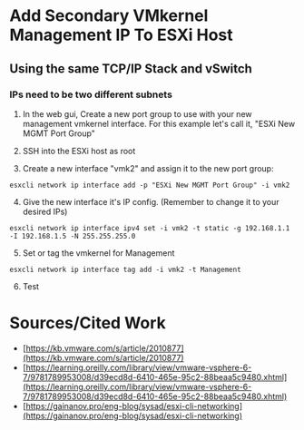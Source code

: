 # Add Secondary VMkernel Management IP To ESXi Host
## Using the same TCP/IP Stack and vSwitch
### IPs need to be two different subnets 

1. In the web gui, Create a new port group to use with your new management vmkernel interface. For this example let's call it, "ESXi New MGMT Port Group"

2. SSH into the ESXi host as root 

3. Create a new interface "vmk2" and assign it to the new port group:
```
esxcli network ip interface add -p "ESXi New MGMT Port Group" -i vmk2
```
4. Give the new interface it's IP config. (Remember to change it to your desired IPs)  
```
esxcli network ip interface ipv4 set -i vmk2 -t static -g 192.168.1.1 -I 192.168.1.5 -N 255.255.255.0
```
5. Set or tag the vmkernel for Management
```
esxcli network ip interface tag add -i vmk2 -t Management
```
6. Test


# Sources/Cited Work
- [https://kb.vmware.com/s/article/2010877](https://kb.vmware.com/s/article/2010877)
- [https://learning.oreilly.com/library/view/vmware-vsphere-6-7/9781789953008/d39ecd8d-6410-465e-95c2-88beaa5c9480.xhtml](https://learning.oreilly.com/library/view/vmware-vsphere-6-7/9781789953008/d39ecd8d-6410-465e-95c2-88beaa5c9480.xhtml)
- [https://gainanov.pro/eng-blog/sysad/esxi-cli-networking](https://gainanov.pro/eng-blog/sysad/esxi-cli-networking) 

